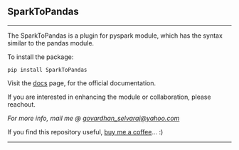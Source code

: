 SparkToPandas
--------------

-----

The SparkToPandas is a plugin for pyspark module, which has the syntax similar to the pandas module.

To install the package:

`pip install SparkToPandas`


Visit the [docs](https://sparktopandas.readthedocs.io/en/latest/index.html) page, for the official documentation.

If you are interested in enhancing the module or collaboration, please reachout.

*For more info, mail me @ govardhan_selvaraj@yahoo.com*

If you find this repository useful, [buy me a coffee](https://www.buymeacoffee.com/govardhan26)... :)

-----------




